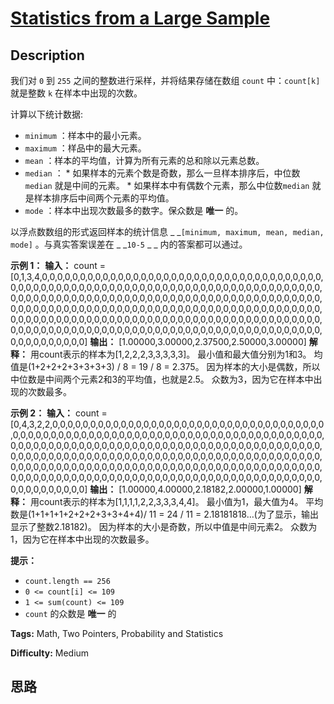 # [Statistics from a Large Sample][title]

## Description

我们对 `0` 到 `255` 之间的整数进行采样，并将结果存储在数组 `count` 中：`count[k]` 就是整数 `k` 在样本中出现的次数。

计算以下统计数据:

  * `minimum` ：样本中的最小元素。
  * `maximum` ：样品中的最大元素。
  * `mean` ：样本的平均值，计算为所有元素的总和除以元素总数。
  * `median` ：     * 如果样本的元素个数是奇数，那么一旦样本排序后，中位数 `median` 就是中间的元素。    * 如果样本中有偶数个元素，那么中位数`median` 就是样本排序后中间两个元素的平均值。
  * `mode` ：样本中出现次数最多的数字。保众数是 **唯一** 的。

以浮点数数组的形式返回样本的统计信息 _ _`[minimum, maximum, mean, median, mode]` 。与真实答案误差在 _
_`10-5` _ _ 内的答案都可以通过。



**示例 1：**
            **输入：** count = [0,1,3,4,0,0,0,0,0,0,0,0,0,0,0,0,0,0,0,0,0,0,0,0,0,0,0,0,0,0,0,0,0,0,0,0,0,0,0,0,0,0,0,0,0,0,0,0,0,0,0,0,0,0,0,0,0,0,0,0,0,0,0,0,0,0,0,0,0,0,0,0,0,0,0,0,0,0,0,0,0,0,0,0,0,0,0,0,0,0,0,0,0,0,0,0,0,0,0,0,0,0,0,0,0,0,0,0,0,0,0,0,0,0,0,0,0,0,0,0,0,0,0,0,0,0,0,0,0,0,0,0,0,0,0,0,0,0,0,0,0,0,0,0,0,0,0,0,0,0,0,0,0,0,0,0,0,0,0,0,0,0,0,0,0,0,0,0,0,0,0,0,0,0,0,0,0,0,0,0,0,0,0,0,0,0,0,0,0,0,0,0,0,0,0,0,0,0,0,0,0,0,0,0,0,0,0,0,0,0,0,0,0,0,0,0,0,0,0,0,0,0,0,0,0,0,0,0,0,0,0,0,0,0,0,0,0,0,0,0,0,0,0,0,0,0,0,0,0,0,0,0,0,0,0,0]    **输出：** [1.00000,3.00000,2.37500,2.50000,3.00000]    **解释：** 用count表示的样本为[1,2,2,2,3,3,3,3,3]。    最小值和最大值分别为1和3。    均值是(1+2+2+2+3+3+3+3) / 8 = 19 / 8 = 2.375。    因为样本的大小是偶数，所以中位数是中间两个元素2和3的平均值，也就是2.5。    众数为3，因为它在样本中出现的次数最多。

**示例 2：**
            **输入：** count = [0,4,3,2,2,0,0,0,0,0,0,0,0,0,0,0,0,0,0,0,0,0,0,0,0,0,0,0,0,0,0,0,0,0,0,0,0,0,0,0,0,0,0,0,0,0,0,0,0,0,0,0,0,0,0,0,0,0,0,0,0,0,0,0,0,0,0,0,0,0,0,0,0,0,0,0,0,0,0,0,0,0,0,0,0,0,0,0,0,0,0,0,0,0,0,0,0,0,0,0,0,0,0,0,0,0,0,0,0,0,0,0,0,0,0,0,0,0,0,0,0,0,0,0,0,0,0,0,0,0,0,0,0,0,0,0,0,0,0,0,0,0,0,0,0,0,0,0,0,0,0,0,0,0,0,0,0,0,0,0,0,0,0,0,0,0,0,0,0,0,0,0,0,0,0,0,0,0,0,0,0,0,0,0,0,0,0,0,0,0,0,0,0,0,0,0,0,0,0,0,0,0,0,0,0,0,0,0,0,0,0,0,0,0,0,0,0,0,0,0,0,0,0,0,0,0,0,0,0,0,0,0,0,0,0,0,0,0,0,0,0,0,0,0,0,0,0,0,0,0,0,0,0,0,0,0]    **输出：** [1.00000,4.00000,2.18182,2.00000,1.00000]    **解释：** 用count表示的样本为[1,1,1,1,2,2,3,3,3,4,4]。    最小值为1，最大值为4。    平均数是(1+1+1+1+2+2+2+3+3+4+4)/ 11 = 24 / 11 = 2.18181818…(为了显示，输出显示了整数2.18182)。    因为样本的大小是奇数，所以中值是中间元素2。    众数为1，因为它在样本中出现的次数最多。    



**提示：**

  * `count.length == 256`
  * `0 <= count[i] <= 109`
  * `1 <= sum(count) <= 109`
  *  `count` 的众数是 **唯一** 的


**Tags:** Math, Two Pointers, Probability and Statistics

**Difficulty:** Medium

## 思路

[title]: https://leetcode-cn.com/problems/statistics-from-a-large-sample
